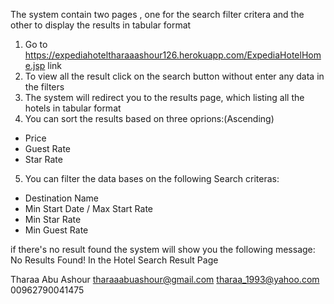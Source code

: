 The system contain two pages , one for the search filter critera and the other to display the results in tabular format


1. Go to https://expediahoteltharaaashour126.herokuapp.com/ExpediaHotelHome.jsp link
2. To view all the result click on the search button without enter any data in the filters
3. The system will redirect you to the results page, which listing all the hotels in tabular format
4. You can sort the results based on three oprions:(Ascending)
  - Price
  - Guest Rate
  - Star Rate
  
 5. You can filter the data bases on the following Search criteras: 
  - Destination Name
  - Min Start Date / Max Start Rate
  - Min Star Rate
  - Min Guest Rate
  
  if there's no result found the system will show you the following message:
                            No Results Found! 
  In the Hotel Search Result Page
  
  
  
  Tharaa Abu Ashour
  tharaaabuashour@gmail.com
  tharaa_1993@yahoo.com
  00962790041475
  
